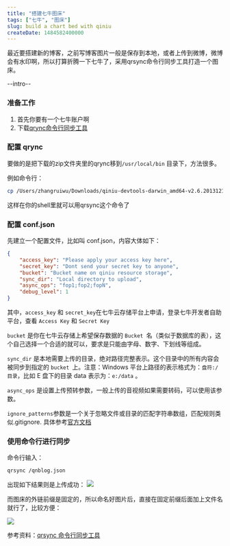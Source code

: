 ```yaml
---
title: "搭建七牛图床"
tags: ["七牛", "图床"]
slug: build a chart bed with qiniu
createDate: 1484582400000
---
```

最近要搭建新的博客，之前写博客图片一般是保存到本地，或者上传到微博，微博会有水印啊，所以打算折腾一下七牛了，采用qrsync命令行同步工具打造一个图床。

--intro--

### 准备工作

1. 首先你要有一个七牛账户啊
2. 下载[qrync命令行同步工具](http://docs.qiniu.com/tools/v6/qrsync.html)

### 配置 qrync

要做的是把下载的zip文件夹里的qrync移到`/usr/local/bin` 目录下，方法很多。

例如命令行：

```bash
cp /Users/zhangruiwu/Downloads/qiniu-devtools-darwin_amd64-v2.6.20131211/qrsync /usr/local/bin
```

这样在你的shell里就可以用qrsync这个命令了

### 配置 conf.json

先建立一个配置文件，比如叫 conf.json，内容大体如下：

```json
{
    "access_key": "Please apply your access key here",
    "secret_key": "Dont send your secret key to anyone",
    "bucket": "Bucket name on qiniu resource storage",
    "sync_dir": "Local directory to upload",
    "async_ops": "fop1;fop2;fopN",
    "debug_level": 1
}
```

其中，`access_key` 和 `secret_key`在七牛云存储平台上申请，登录七牛开发者自助平台，查看 `Access Key` 和 `Secret Key`

`bucket` 是你在七牛云存储上希望保存数据的 `Bucket `名（类似于数据库的表），这个自己选择一个合适的就可以，要求是只能由字母、数字、下划线等组成。

`sync_dir` 是本地需要上传的目录，绝对路径完整表示。这个目录中的所有内容会被同步到指定的 `bucket `上。注意：Windows 平台上路径的表示格式为：`盘符:/目录`，比如 E 盘下的目录 data 表示为：`e:/data` 。

`async_ops` 是设置上传预转参数，一般上传的音视频如果需要转码，可以使用该参数。

`ignore_patterns`参数是一个关于忽略文件或目录的匹配字符串数组，匹配规则类似.gitignore.
具体参考[官方文档](http://docs.qiniu.com/tools/v6/qrsync.html)

### 使用命令行进行同步

命令行输入：

```bash
qrsync /qnblog.json
```
出现如下结果则是上传成功：
![](https://xiao555.netlify.com/qntc-1.png)

而图床的外链前缀是固定的，所以命名好图片后，直接在固定前缀后面加上文件名就行了，比较方便：

![](https://xiao555.netlify.com/qntc-2.png)

参考资料：[qrsync 命令行同步工具 ](http://docs.qiniu.com/tools/v6/qrsync.html)
